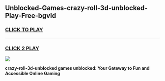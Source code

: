 
## Unblocked-Games-crazy-roll-3d-unblocked-Play-Free-bgvld
<h3>
<a href="https://premium76.site?title=crazy-roll-3d-unblocked&ref=20M">CLICK TO PLAY</a></h3>
<hr>

<h3>
<a href="https://premium76.site?title=crazy-roll-3d-unblocked&ref=20M">CLICK 2 PLAY</a>
  
</h3>

<a href="https://premium76.site?title=crazy-roll-3d-unblocked&ref=19M"><img src="https://clearcache.store/games.png"></a>


**crazy-roll-3d-unblocked games unblocked: Your Gateway to Fun and Accessible Online Gaming**
